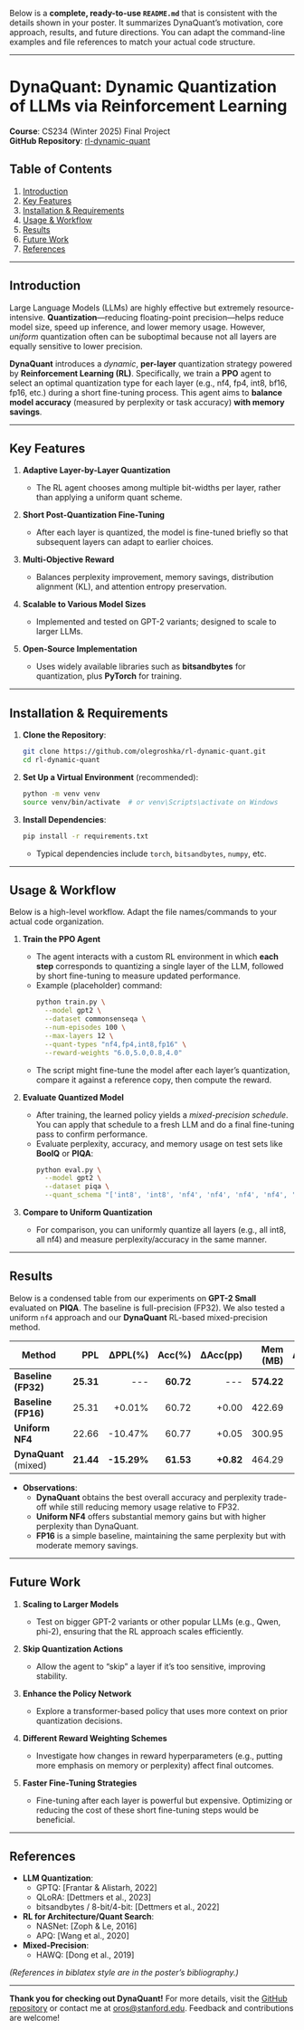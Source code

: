 Below is a **complete, ready-to-use `README.md`** that is consistent with the details shown in your poster. It summarizes DynaQuant’s motivation, core approach, results, and future directions. You can adapt the command-line examples and file references to match your actual code structure.

---

# DynaQuant: Dynamic Quantization of LLMs via Reinforcement Learning

**Course**: CS234 (Winter 2025) Final Project  
**GitHub Repository**: [rl-dynamic-quant](https://github.com/olegroshka/rl-dynamic-quant)  

## Table of Contents
1. [Introduction](#introduction)
2. [Key Features](#key-features)
3. [Installation & Requirements](#installation--requirements)
4. [Usage & Workflow](#usage--workflow)
5. [Results](#results)
6. [Future Work](#future-work)
7. [References](#references)

---

## Introduction

Large Language Models (LLMs) are highly effective but extremely resource-intensive. **Quantization**—reducing floating-point precision—helps reduce model size, speed up inference, and lower memory usage. However, *uniform* quantization often can be suboptimal because not all layers are equally sensitive to lower precision.

**DynaQuant** introduces a *dynamic*, **per-layer** quantization strategy powered by **Reinforcement Learning (RL)**. Specifically, we train a **PPO** agent to select an optimal quantization type for each layer (e.g., nf4, fp4, int8, bf16, fp16, etc.) during a short fine-tuning process. This agent aims to **balance model accuracy** (measured by perplexity or task accuracy) **with memory savings**.

---

## Key Features

1. **Adaptive Layer-by-Layer Quantization**  
   - The RL agent chooses among multiple bit-widths per layer, rather than applying a uniform quant scheme.

2. **Short Post-Quantization Fine-Tuning**  
   - After each layer is quantized, the model is fine-tuned briefly so that subsequent layers can adapt to earlier choices.

3. **Multi-Objective Reward**  
   - Balances perplexity improvement, memory savings, distribution alignment (KL), and attention entropy preservation.

4. **Scalable to Various Model Sizes**  
   - Implemented and tested on GPT-2 variants; designed to scale to larger LLMs.

5. **Open-Source Implementation**  
   - Uses widely available libraries such as **bitsandbytes** for quantization, plus **PyTorch** for training.

---

## Installation & Requirements

1. **Clone the Repository**:
   ```bash
   git clone https://github.com/olegroshka/rl-dynamic-quant.git
   cd rl-dynamic-quant
   ```

2. **Set Up a Virtual Environment** (recommended):
   ```bash
   python -m venv venv
   source venv/bin/activate  # or venv\Scripts\activate on Windows
   ```

3. **Install Dependencies**:
   ```bash
   pip install -r requirements.txt
   ```
   - Typical dependencies include `torch`, `bitsandbytes`, `numpy`, etc.

---

## Usage & Workflow

Below is a high-level workflow. Adapt the file names/commands to your actual code organization.

1. **Train the PPO Agent**  
   - The agent interacts with a custom RL environment in which **each step** corresponds to quantizing a single layer of the LLM, followed by short fine-tuning to measure updated performance.
   - Example (placeholder) command:
     ```bash
     python train.py \
       --model gpt2 \
       --dataset commonsenseqa \
       --num-episodes 100 \
       --max-layers 12 \
       --quant-types "nf4,fp4,int8,fp16" \
       --reward-weights "6.0,5.0,0.8,4.0"
     ```
   - The script might fine-tune the model after each layer’s quantization, compare it against a reference copy, then compute the reward.

2. **Evaluate Quantized Model**  
   - After training, the learned policy yields a *mixed-precision schedule*. You can apply that schedule to a fresh LLM and do a final fine-tuning pass to confirm performance.
   - Evaluate perplexity, accuracy, and memory usage on test sets like **BoolQ** or **PIQA**:
     ```bash
     python eval.py \
       --model gpt2 \
       --dataset piqa \
       --quant_schema "['int8', 'int8', 'nf4', 'nf4', 'nf4', 'nf4', 'fp4', 'nf4', 'fp4', 'nf4', 'fp4', 'fp4']"
     ```
3. **Compare to Uniform Quantization**  
   - For comparison, you can uniformly quantize all layers (e.g., all int8, all nf4) and measure perplexity/accuracy in the same manner.

---

## Results

Below is a condensed table from our experiments on **GPT-2 Small** evaluated on **PIQA**. The baseline is full-precision (FP32). We also tested a uniform `nf4` approach and our **DynaQuant** RL-based mixed-precision method.

| **Method**          | **PPL**  | **ΔPPL(\%)** | **Acc(\%)** | **ΔAcc(pp)** | **Mem (MB)** | **ΔMem(\%)** |
|---------------------|---------:|-------------:|------------:|-------------:|-------------:|-------------:|
| **Baseline (FP32)** | **25.31** | ---          | **60.72**   | ---          | **574.22**   | ---          |
| **Baseline (FP16)** | 25.31     | +0.01\%      | 60.72       | +0.00        | 422.69       | -26.38\%     |
| **Uniform NF4**     | 22.66     | -10.47\%     | 60.77       | +0.05        | 300.95       | -47.60\%     |
| **DynaQuant** (mixed) | **21.44** | **-15.29\%** | **61.53**   | **+0.82**    | 464.29       | -19.14\%     |

- **Observations**:
  - **DynaQuant** obtains the best overall accuracy and perplexity trade-off while still reducing memory usage relative to FP32.
  - **Uniform NF4** offers substantial memory gains but with higher perplexity than DynaQuant.
  - **FP16** is a simple baseline, maintaining the same perplexity but with moderate memory savings.

---

## Future Work

1. **Scaling to Larger Models**  
   - Test on bigger GPT-2 variants or other popular LLMs (e.g., Qwen, phi-2), ensuring that the RL approach scales efficiently.

2. **Skip Quantization Actions**  
   - Allow the agent to “skip” a layer if it’s too sensitive, improving stability.

3. **Enhance the Policy Network**  
   - Explore a transformer-based policy that uses more context on prior quantization decisions.

4. **Different Reward Weighting Schemes**  
   - Investigate how changes in reward hyperparameters (e.g., putting more emphasis on memory or perplexity) affect final outcomes.

5. **Faster Fine-Tuning Strategies**  
   - Fine-tuning after each layer is powerful but expensive. Optimizing or reducing the cost of these short fine-tuning steps would be beneficial.

---

## References

- **LLM Quantization**: 
  - GPTQ: [Frantar & Alistarh, 2022]  
  - QLoRA: [Dettmers et al., 2023]  
  - bitsandbytes / 8-bit/4-bit: [Dettmers et al., 2022]
- **RL for Architecture/Quant Search**:  
  - NASNet: [Zoph & Le, 2016]  
  - APQ: [Wang et al., 2020]  
- **Mixed-Precision**:  
  - HAWQ: [Dong et al., 2019]

*(References in biblatex style are in the poster’s bibliography.)*

---

**Thank you for checking out DynaQuant!** For more details, visit the [GitHub repository](https://github.com/olegroshka/rl-dynamic-quant) or contact me at [oros@stanford.edu](mailto:oros@stanford.edu). Feedback and contributions are welcome!